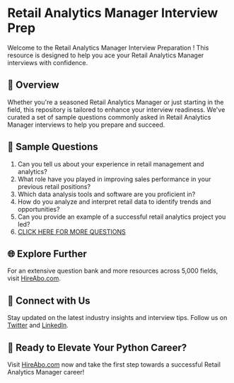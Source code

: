 # Retail Analytics Manager Interview Prep

Welcome to the Retail Analytics Manager Interview Preparation ! This resource is designed to help you ace your Retail Analytics Manager interviews with confidence.

## 🚀 Overview

Whether you're a seasoned Retail Analytics Manager or just starting in the field, this repository is tailored to enhance your interview readiness. We've curated a set of sample questions commonly asked in Retail Analytics Manager interviews to help you prepare and succeed.

## 📝 Sample Questions

1. Can you tell us about your experience in retail management and analytics?
2. What role have you played in improving sales performance in your previous retail positions?
3. Which data analysis tools and software are you proficient in?
4. How do you analyze and interpret retail data to identify trends and opportunities?
5. Can you provide an example of a successful retail analytics project you led?
6. [CLICK HERE FOR MORE QUESTIONS](https://hireabo.com/job/22_0_16/Retail%20Analytics%20Manager)

## 🌐 Explore Further

For an extensive question bank and more resources across 5,000 fields, visit [HireAbo.com](https://www.hireabo.com).

## 📱 Connect with Us

Stay updated on the latest industry insights and interview tips. Follow us on [Twitter](https://twitter.com/hireabo) and [LinkedIn](https://www.linkedin.com/in/hire-abo-3609972a8/).

## 🚀 Ready to Elevate Your Python Career?

Visit [HireAbo.com](https://www.hireabo.com) now and take the first step towards a successful Retail Analytics Manager career!